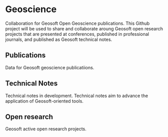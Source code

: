# Geoscience
Collaboration for Geosoft Open Geoscience publications. This Github project will be used to share and collaborate
aroung Geosoft open research projects that are presented at conferences, published in professional journals, and 
published as Geosoft technical notes.

## Publications

Data for Geosoft geoscience publicatiions.

## Technical Notes

Technical notes in development. Technical notes aim to advance the application of Geosoft-oriented tools.

## Open research

Geosoft active open research projects.
